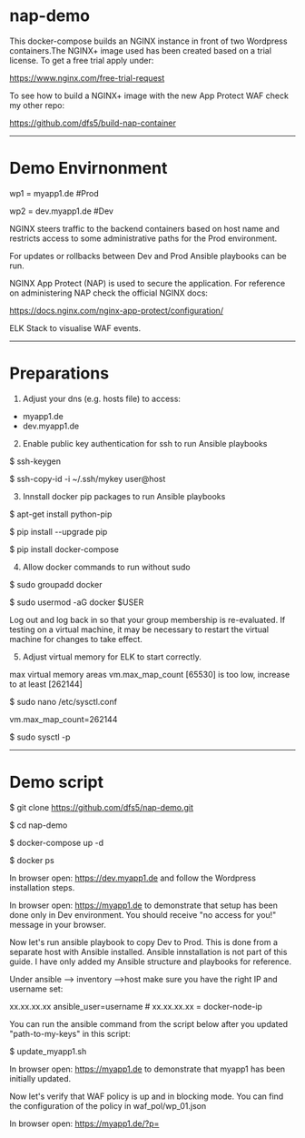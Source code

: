 # nap-demo

This docker-compose builds an NGINX instance in front of two Wordpress containers.The NGINX+ image used has been created based on a trial license. To get a free trial apply under: 

https://www.nginx.com/free-trial-request

To see how to build a NGINX+ image with the new App Protect WAF check my other repo:

https://github.com/dfs5/build-nap-container

--------------------------------------

# Demo Envirnonment

wp1 = myapp1.de       #Prod

wp2 = dev.myapp1.de   #Dev

NGINX steers traffic to the backend containers based on host name and restricts access to some administrative paths for the Prod environment.

For updates or rollbacks between Dev and Prod Ansible playbooks can be run.

NGINX App Protect (NAP) is used to secure the application. For reference on administering NAP check the official NGINX docs:

https://docs.nginx.com/nginx-app-protect/configuration/

ELK Stack to visualise WAF events.

------------------------------------

# Preparations

1. Adjust your dns (e.g. hosts file) to access:
- myapp1.de
- dev.myapp1.de

2. Enable public key authentication for ssh to run Ansible playbooks

$ ssh-keygen

$ ssh-copy-id -i ~/.ssh/mykey user@host

3. Innstall docker pip packages to run Ansible playbooks

$ apt-get install python-pip

$ pip install --upgrade pip

$ pip install docker-compose

4. Allow docker commands to run without sudo

$ sudo groupadd docker

$ sudo usermod -aG docker $USER

Log out and log back in so that your group membership is re-evaluated. If testing on a virtual machine, it may be necessary to restart the virtual machine for changes to take effect.

5. Adjust virtual memory for ELK to start correctly.

max virtual memory areas vm.max_map_count [65530] is too low, increase to at least [262144]

$ sudo nano /etc/sysctl.conf

   vm.max_map_count=262144
   
$ sudo sysctl -p

------------------------------------

# Demo script

$ git clone https://github.com/dfs5/nap-demo.git

$ cd nap-demo

$ docker-compose up -d

$ docker ps

In browser open: https://dev.myapp1.de and follow the Wordpress installation steps.

In browser open: https://myapp1.de to demonstrate that setup has been done only in Dev environment. You should receive "no access for you!" message in your browser.

Now let's run ansible playbook to copy Dev to Prod. This is done from a separate host with Ansible installed. Ansible innstallation is not part of this guide. I have only added my Ansible structure and playbooks for reference.

Under ansible --> inventory -->host make sure you have the right IP and username set:

   xx.xx.xx.xx ansible_user=username    # xx.xx.xx.xx = docker-node-ip

You can run the ansible command from the script below after you updated "path-to-my-keys" in this script:

$ update_myapp1.sh

In browser open: https://myapp1.de to demonstrate that myapp1 has been initially updated.

Now let's verify that WAF policy is up and in blocking mode. You can find the configuration of the policy in waf_pol/wp_01.json

In browser open: https://myapp1.de/?p=<script>

You should see the ASM blocking page.

Finally we want add some visibility. For this we add Kibana dashboard based on this repo but updated to the last release:

https://github.com/MattDierick/f5-waf-elk-dashboards

$ cd f5-waf-elk-dashboards

$ nano logstash/conf.d/30-waf-logs-full-logstash.conf

   hosts => ['localhost:9200']
   
$ docker-compose up -d

It takes a while for ELK stack to get ready. You can verify the start process with:

$ docker logs f5-waf-elk-dashboards_elasticsearch_1

Adjust app_protect_security_log in nginx.conf to point to ELK stack

$ cd ..

$ nano nginx/nginx.conf 

   app_protect_security_log "/home/log_all.json" syslog:server=xx.xx.xx.xx:5144;  #where x = docker node's IP

$ docker-compose down

$ docker-compose up -d

In browser open: http://docker-node-ip:5601

Kibana GUI should load. Select Dashboards in Menue and import both *.ndjson files from Kibana folder
- false-positives-dashboards.ndjson
- overview-dashboard.ndjson

In browser open: https://myapp1.de and browse through the app to generate some traffic.

In browser open: https://myapp1.de/?p=<script> 
and refresh screen view times to generate some blocking events.

Switch bach to Kibana --> Overview --> Dashboards to see the events.

Congratulates!!! - You are done with the Demo

------------------------------------

# Possible Issues

Issue - Ansible playbooks don't run
"msg": "Unable to load docker-compose. Try `pip install docker-compose`.
https://nickjanetakis.com/blog/docker-tip-74-curl-vs-pip-for-installing-docker-compose
"If you use any of Ansible’s docker_* modules, they depend on having the docker and / or docker-compose PIP packages installed..."

$ apt-get install python-pip

$ pip install --upgrade pip

$ pip install docker-compose

------------

Issue - leverage user to sudo when running a playbook
"msg": "Destination nap-demo/nginx_wp/migrate/wp1 not writable"}
use switch -K to run ansible playbook as root

$ ansible-playbook playbooks/update-myapp1-homepage.yaml -i inventory/hosts --key-file /path-to-my-keys/.ssh/id_rsa -K

in playbook add

become: yes

-------------

Issue - lack of permissions to connect docker volume
>> docker logs 5649315d3cb7
bash: /var/log/app_protect/bd-socket-plugin.log: Permission denied
nginx: [error] APP_PROTECT { "event": "configuration_error", "error_message": "failed to open /var/log/app_protect/security.log (Permission denied)", "line_number": 22}

I made it works creating ./logs/app_protect with 777 permission in advance.

sudo chmod -R 777 logs/app_protect/

-------------

Issue - ELK

max virtual memory areas vm.max_map_count [65530] is too low, increase to at least [262144]

$ sudo nano /etc/sysctl.conf

   vm.max_map_count=262144
   
$ sudo sysctl -p

$ docker-compose down

$ docker-compose up -d

-----------------

Issue - ELK

max file descriptors [4096] for elasticsearch process is too low, increase to at least [65535]

The following already added to the docker-compose file:

    ulimits:

      nofile:

         soft: 65536

         hard: 65536
